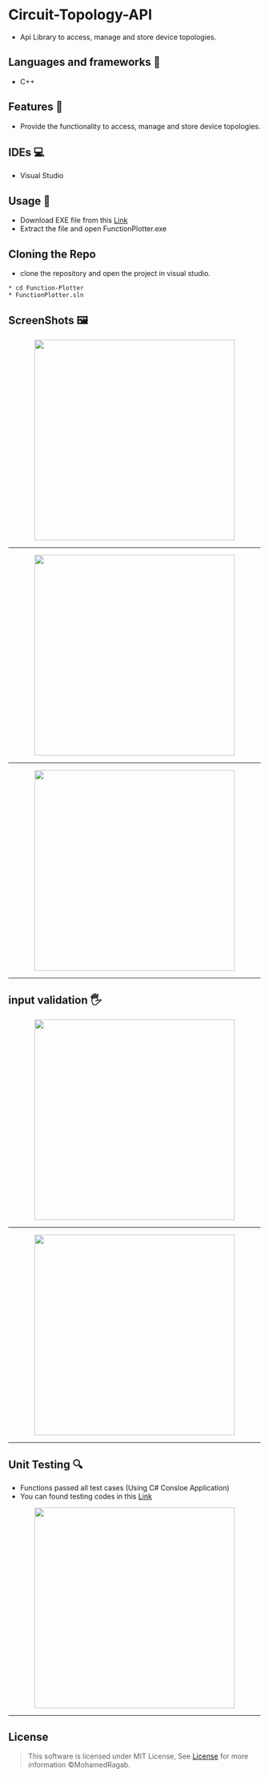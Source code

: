 # Circuit-Topology-API
* Api Library to access, manage and store device topologies.
## Languages and frameworks 📑
* C++ 
## Features 🥇
* Provide the functionality to access, manage and store device topologies.
## IDEs 💻
* Visual Studio
## Usage 🚀
* Download EXE file from this [Link](https://github.com/MohamedRagaab/Function-Plotter/blob/main/EXE%20app/Release.rar) 
* Extract the file and open FunctionPlotter.exe
## Cloning the Repo 
* clone the repository and open the project in visual studio.
```
* cd Function-Plotter
* FunctionPlotter.sln
```

## ScreenShots 🖼️
<div align='center'>
<img height="400px" src="https://user-images.githubusercontent.com/38363762/168396193-c929283b-a88c-407c-b390-77371111c4a1.png">
<hr/>
</div>

<div align='center'>
<img height="400px" src="https://user-images.githubusercontent.com/38363762/168396432-e0dd2555-344e-4f29-b799-fa09a2410423.png">
<hr/>
</div>

<div align='center'>
<img height="400px" src="https://user-images.githubusercontent.com/38363762/168396504-8b53af60-5706-498c-bba4-8609c87be6e1.png">
<hr/>
</div>

## input validation 🖐️
<div align='center'>
<img height="400px" src="https://user-images.githubusercontent.com/38363762/168396573-b4296a2a-aea0-4e8a-b0b4-2f01ba0cd0c4.png">
<hr/>
</div>

<div align='center'>
<img height="400px" src="https://user-images.githubusercontent.com/38363762/168397096-c16a3822-5d5e-4996-b720-a4bfed59d351.png">
<hr/>
</div>

## Unit Testing 🔍
* Functions passed all test cases (Using C# Consloe Application)
* You can found testing codes in this [Link](https://github.com/MohamedRagaab/Function-Plotter/tree/main/Unit%20Testing/UnitTesting)
<div align='center'>
<img height="400px" src="https://user-images.githubusercontent.com/38363762/168427852-2b30bba3-e8ae-4636-adfd-d816c8f36068.png">
<hr/>
</div>

## License

> This software is licensed under MIT License, See [License](https://github.com/MohamedRagaab/Function-Plotter/blob/main/LICENSE) for more information ©MohamedRagab.
